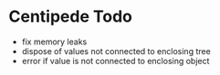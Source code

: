# Centipede Todo
* fix memory leaks
* dispose of values not connected to enclosing tree
* error if value is not connected to enclosing object